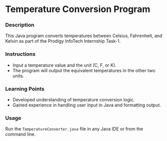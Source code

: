 # Temperature Conversion Program

### Description
This Java program converts temperatures between Celsius, Fahrenheit, and Kelvin as part of the Prodigy InfoTech Internship Task-1.

### Instructions
- Input a temperature value and the unit (C, F, or K).
- The program will output the equivalent temperatures in the other two units.

### Learning Points
- Developed understanding of temperature conversion logic.
- Gained experience in handling user input in Java and formatting output.

### Usage
Run the `TemperatureConverter.java` file in any Java IDE or from the command line.
